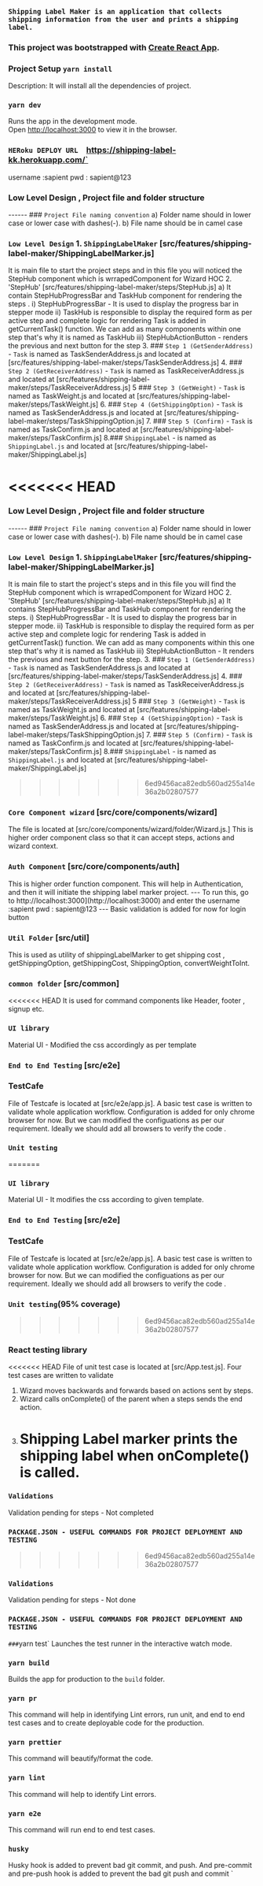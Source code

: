 ### `Shipping Label Maker is an application that collects shipping information from the user and prints a shipping label.`

### This project was bootstrapped with [Create React App](https://github.com/facebook/create-react-app).

### Project Setup `yarn install`

Description: It will install all the dependencies of project.

### `yarn dev`

Runs the app in the development mode.<br />
Open [http://localhost:3000](http://localhost:3000) to view it in the browser.

### `HERoku DEPLOY URL  `https://shipping-label-kk.herokuapp.com/`
username :sapient 
pwd : sapient@123

### Low Level Design , Project file and folder structure

------ ### `Project File naming convention`
a) Folder name should in lower case or lower case with dashes(-).
b) File name should be in camel case

### `Low Level Design` 1. `ShippingLabelMaker` [src/features/shipping-label-maker/ShippingLabelMarker.js]

It is main file to start the project steps and in this file you will noticed the StepHub component which is wrrapedComponent for Wizard HOC 2. 'StepHub' [src/features/shipping-label-maker/steps/StepHub.js]
a) It contain StepHubProgressBar and TaskHub component for rendering the steps .
i) StepHubProgressBar - It is used to display the progress bar in stepper mode
ii) TaskHub is responsible to display the required form as per active step and complete logic for rendering Task is added in getCurrentTask() function.
We can add as many components within one step
that's why it is named as TaskHub
iii) StepHubActionButton - renders the previous and next button for the step 3. ### `Step 1 (GetSenderAddress)` - `Task` is named as TaskSenderAddress.js and located at [src/features/shipping-label-maker/steps/TaskSenderAddress.js] 4. ### `Step 2 (GetReceiverAddress)` - `Task` is named as TaskReceiverAddress.js and located at [src/features/shipping-label-maker/steps/TaskReceiverAddress.js]
5 ### `Step 3 (GetWeight)` - `Task` is named as TaskWeight.js and located at [src/features/shipping-label-maker/steps/TaskWeight.js] 6. ### `Step 4 (GetShippingOption)` - `Task` is named as TaskSenderAddress.js and located at [src/features/shipping-label-maker/steps/TaskShippingOption.js] 7. ### `Step 5 (Confirm)` - `Task` is named as TaskConfirm.js and located at [src/features/shipping-label-maker/steps/TaskConfirm.js]
8.### `ShippingLabel` - is named as `ShippingLabel.js` and located at [src/features/shipping-label-maker/ShippingLabel.js]

# <<<<<<< HEAD

### Low Level Design , Project file and folder structure

------ ### `Project File naming convention`
a) Folder name should in lower case or lower case with dashes(-).
b) File name should be in camel case

### `Low Level Design` 1. `ShippingLabelMaker` [src/features/shipping-label-maker/ShippingLabelMarker.js]

It is main file to start the project's steps and in this file you will find the StepHub component which is wrrapedComponent for Wizard HOC 2. 'StepHub' [src/features/shipping-label-maker/steps/StepHub.js]
a) It contains StepHubProgressBar and TaskHub component for rendering the steps.
i) StepHubProgressBar - It is used to display the progress bar in stepper mode.
ii) TaskHub is responsible to display the required form as per active step and complete logic for rendering Task is added in getCurrentTask() function.
We can add as many components within this one step
that's why it is named as TaskHub
iii) StepHubActionButton - It renders the previous and next button for the step. 3. ### `Step 1 (GetSenderAddress)` - `Task` is named as TaskSenderAddress.js and located at [src/features/shipping-label-maker/steps/TaskSenderAddress.js] 4. ### `Step 2 (GetReceiverAddress)` - `Task` is named as TaskReceiverAddress.js and located at [src/features/shipping-label-maker/steps/TaskReceiverAddress.js]
5 ### `Step 3 (GetWeight)` - `Task` is named as TaskWeight.js and located at [src/features/shipping-label-maker/steps/TaskWeight.js] 6. ### `Step 4 (GetShippingOption)` - `Task` is named as TaskSenderAddress.js and located at [src/features/shipping-label-maker/steps/TaskShippingOption.js] 7. ### `Step 5 (Confirm)` - `Task` is named as TaskConfirm.js and located at [src/features/shipping-label-maker/steps/TaskConfirm.js]
8.### `ShippingLabel` - is named as `ShippingLabel.js` and located at [src/features/shipping-label-maker/ShippingLabel.js]

> > > > > > > 6ed9456aca82edb560ad255a14e36a2b02807577

### `Core Component wizard` [src/core/components/wizard]

The file is located at [src/core/components/wizard/folder/Wizard.js.]
This is higher order component class so that it can accept steps, actions and wizard context.

### `Auth Component` [src/core/components/auth]

This is higher order function component. This will help in Authentication, and then it will initiate the shipping label marker project. --- To run this, go to http://localhost:3000](http://localhost:3000) and enter the 
username :sapient 
pwd : sapient@123
--- Basic validation is added for now for login button

### `Util Folder` [src/util]

This is used as utility of shippingLabelMarker to get shipping cost , getShippingOption, getShippingCost, ShippingOption, convertWeightToInt.

### `common folder` [src/common]

<<<<<<< HEAD
It is used for command components like Header, footer , signup etc.

### `UI library`

Material UI -
Modified the css accordingly as per template

### `End to End Testing` [src/e2e]

### TestCafe

File of Testcafe is located at [src/e2e/app.js]. A basic test case is written to validate whole application workflow. Configuration is added for only chrome browser for now. But we can modified the configuations as per our requirement. Ideally we should add all browsers to verify the code .

### `Unit testing`

=======

### `UI library`

Material UI -
It modifies the css according to given template.

### `End to End Testing` [src/e2e]

### TestCafe

File of Testcafe is located at [src/e2e/app.js]. A basic test case is written to validate whole application workflow. Configuration is added for only chrome browser for now. But we can modified the configuations as per our requirement. Ideally we should add all browsers to verify the code .

### `Unit testing`(95% coverage)

> > > > > > > 6ed9456aca82edb560ad255a14e36a2b02807577

### React testing library

<<<<<<< HEAD
File of unit test case is located at [src/App.test.js]. Four test cases are written to validate

1. Wizard moves backwards and forwards based on actions sent by steps.
2. Wizard calls onComplete() of the parent when a steps sends the end action.
3. # Shipping Label marker prints the shipping label when onComplete() is called.

### `Validations`

Validation pending for steps - Not completed

### `PACKAGE.JSON - USEFUL COMMANDS FOR PROJECT DEPLOYMENT AND TESTING`

> > > > > > > 6ed9456aca82edb560ad255a14e36a2b02807577

### `Validations`

Validation pending for steps - Not done

### `PACKAGE.JSON - USEFUL COMMANDS FOR PROJECT DEPLOYMENT AND TESTING`

`###`yarn test`
Launches the test runner in the interactive watch mode.

### `yarn build`

Builds the app for production to the `build` folder.<br />

### `yarn pr`

This command will help in identifying Lint errors, run unit, and end to end test cases and to create deployable code for the production.

### `yarn prettier`

This command will beautify/format the code.

### `yarn lint`

This command will help to identify Lint errors.

### `yarn e2e`

This command will run end to end test cases.

### `husky`

Husky hook is added to prevent bad git commit, and push. And pre-commit and pre-push hook is added to prevent the bad git push and commit
`
